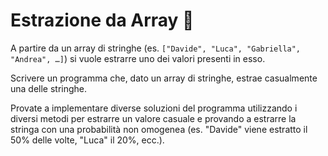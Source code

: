 # Estrazione da Array 🛴

A partire da un array di stringhe (es. `["Davide", "Luca", "Gabriella", "Andrea", …]`) si vuole estrarre uno dei valori presenti in esso.

Scrivere un programma che, dato un array di stringhe, estrae casualmente una delle stringhe.

Provate a implementare diverse soluzioni del programma utilizzando i diversi metodi per estrarre un valore casuale e provando a estrarre la stringa con una probabilità non omogenea (es. "Davide" viene estratto il 50% delle volte, "Luca" il 20%, ecc.).  